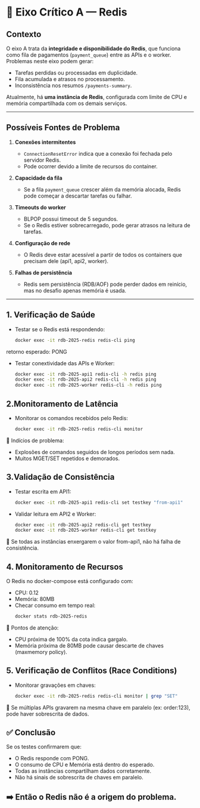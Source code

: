 # 📌 Eixo Crítico A — Redis

## Contexto
O eixo A trata da **integridade e disponibilidade do Redis**, que funciona como fila de pagamentos (`payment_queue`) entre as APIs e o worker.  
Problemas neste eixo podem gerar:

- Tarefas perdidas ou processadas em duplicidade.
- Fila acumulada e atrasos no processamento.
- Inconsistência nos resumos `/payments-summary`.

Atualmente, há **uma instância de Redis**, configurada com limite de CPU e memória compartilhada com os demais serviços.

---

## Possíveis Fontes de Problema

1. **Conexões intermitentes**
   - `ConnectionResetError` indica que a conexão foi fechada pelo servidor Redis.
   - Pode ocorrer devido a limite de recursos do container.

2. **Capacidade da fila**
   - Se a fila `payment_queue` crescer além da memória alocada, Redis pode começar a descartar tarefas ou falhar.

3. **Timeouts do worker**
   - BLPOP possui timeout de 5 segundos.
   - Se o Redis estiver sobrecarregado, pode gerar atrasos na leitura de tarefas.

4. **Configuração de rede**
   - O Redis deve estar acessível a partir de todos os containers que precisam dele (api1, api2, worker).

5. **Falhas de persistência**
   - Redis sem persistência (RDB/AOF) pode perder dados em reinício, mas no desafio apenas memória é usada.

---

## 1. Verificação de Saúde

- Testar se o Redis está respondendo:
  ```bash
  docker exec -it rdb-2025-redis redis-cli ping
retorno esperado: PONG
 
- Testar conextividade das APIs e Worker:
  ```bash
  docker exec -it rdb-2025-api1 redis-cli -h redis ping
  docker exec -it rdb-2025-api2 redis-cli -h redis ping
  docker exec -it rdb-2025-worker redis-cli -h redis ping

## 2.Monitoramento de Latência

- Monitorar os comandos recebidos pelo Redis:
  ```bash
  docker exec -it rdb-2025-redis redis-cli monitor

📌 Indícios de problema:

  - Explosões de comandos seguidos de longos períodos sem nada.
  - Muitos MGET/SET repetidos e demorados.

## 3.Validação de Consistência
- Testar escrita em API1:
  ```bash
  docker exec -it rdb-2025-api1 redis-cli set testkey "from-api1"

- Validar leitura em API2 e Worker:
  ```bash
  docker exec -it rdb-2025-api2 redis-cli get testkey
  docker exec -it rdb-2025-worker redis-cli get testkey

📌 Se todas as instâncias enxergarem o valor from-api1, não há falha de consistência.  

## 4. Monitoramento de Recursos
O Redis no docker-compose está configurado com:

- CPU: 0.12
- Memória: 80MB
- Checar consumo em tempo real:
  ```bash
  docker stats rdb-2025-redis

📌 Pontos de atenção:

- CPU próxima de 100% da cota indica gargalo.
- Memória próxima de 80MB pode causar descarte de chaves (maxmemory policy).

## 5. Verificação de Conflitos (Race Conditions)
- Monitorar gravações em chaves:
  ```bash
  docker exec -it rdb-2025-redis redis-cli monitor | grep "SET"

📌 Se múltiplas APIs gravarem na mesma chave em paralelo (ex: order:123), pode haver sobrescrita de dados.

## ✅ Conclusão
Se os testes confirmarem que:
- O Redis responde com PONG.
- O consumo de CPU e Memória está dentro do esperado.
- Todas as instâncias compartilham dados corretamente.
- Não há sinais de sobrescrita de chaves em paralelo.

## ➡️ Então o Redis não é a origem do problema.  